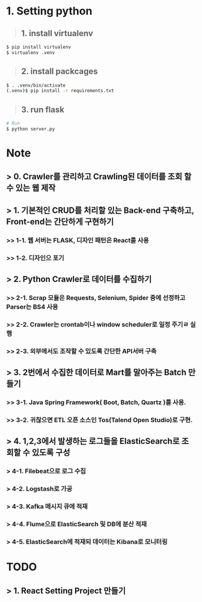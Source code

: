# 1. Setting python

> ## 1. install virtualenv
```bash
$ pip install virtualenv
$ virtualenv .venv
```

> ## 2. install packcages
```bash
$ . .venv/bin/activate
(.venv)$ pip install -r requirements.txt
```

> ## 3. run flask
```bash
# Run
$ python server.py
```

# Note
## > 0. Crawler를 관리하고 Crawling된 데이터를 조회 할 수 있는 웹 제작
## > 1. 기본적인 CRUD를 처리할 있는 Back-end 구축하고, Front-end는 간단하게 구현하기
### >> 1-1. 웹 서버는 FLASK, 디자인 패턴은 React를 사용
### >> 1-2. 디자인으 포기
## > 2. Python Crawler로 데이터를 수집하기
### >> 2-1. Scrap 모듈은 Requests, Selenium, Spider 중에 선정하고 Parser는 BS4 사용
### >> 2-2. Crawler는 crontab이나 window scheduler로 일정 주기ㄹ 실행
### >> 2-3. 외부에서도 조작할 수 있도록 간단한 API서버 구축
## > 3. 2번에서 수집한 데이터로 Mart를 말아주는 Batch 만들기
### >> 3-1. Java Spring Framework( Boot, Batch, Quartz )를 사용.
### >> 3-2. 귀찮으면 ETL 오픈 소스인 Tos(Talend Open Studio)로 구현.
## > 4. 1,2,3에서 발생하는 로그들을 ElasticSearch로 조회할 수 있도록 구성
### > 4-1. Filebeat으로 로그 수집
### > 4-2. Logstash로 가공
### > 4-3. Kafka 메시지 큐에 적재
### > 4-4. Flume으로 ElasticSearch 및 DB에 분산 적재
### > 4-5. ElasticSearch에 적재되 데이터는 Kibana로 모니터링
  
# TODO
## > 1. React Setting Project 만들기
